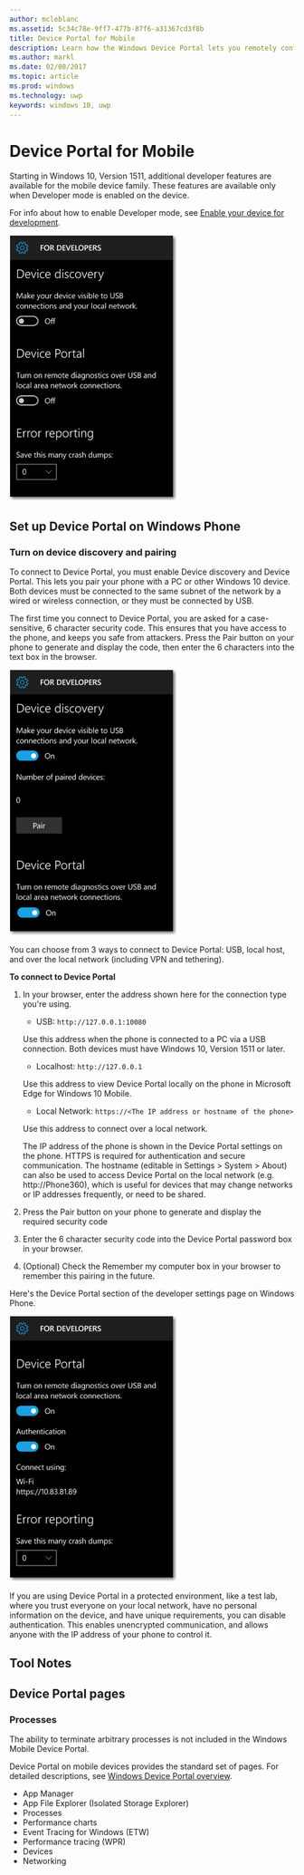 ```yaml
---
author: mcleblanc
ms.assetid: 5c34c78e-9ff7-477b-87f6-a31367cd3f8b
title: Device Portal for Mobile
description: Learn how the Windows Device Portal lets you remotely configure and manage your mobile device.
ms.author: markl
ms.date: 02/08/2017
ms.topic: article
ms.prod: windows
ms.technology: uwp
keywords: windows 10, uwp
---
```

# Device Portal for Mobile

Starting in Windows 10, Version 1511, additional developer features are available for the mobile device family. These features are available only when Developer mode is enabled on the device.

For info about how to enable Developer mode, see [Enable your device for development](../get-started/enable-your-device-for-development.md).

![Device Portal settings](images/device-portal/mob-dev-mode-options.png)

## Set up Device Portal on Windows Phone

### Turn on device discovery and pairing

To connect to Device Portal, you must enable Device discovery and Device Portal. This lets you pair your phone with a PC or other Windows 10 device. Both devices must be connected to the same subnet of the network by a wired or wireless connection, or they must be connected by USB.

The first time you connect to Device Portal, you are asked for a case-sensitive, 6 character security code. This ensures that you have access to the phone, and keeps you safe from attackers. Press the Pair button on your phone to generate and display the code, then enter the 6 characters into the text box in the browser.

![Developer mode device discovery settings](images/device-portal/mob-dev-mode-pairing.png)

You can choose from 3 ways to connect to Device Portal: USB, local host, and over the local network (including VPN and tethering).

**To connect to Device Portal**

1. In your browser, enter the address shown here for the connection type you're using.

    - USB: `http://127.0.0.1:10080`

    Use this address when the phone is connected to a PC via a USB connection. Both devices must have Windows 10, Version 1511 or later.
    
    - Localhost: `http://127.0.0.1`

    Use this address to view Device Portal locally on the phone in Microsoft Edge for Windows 10 Mobile.
    
    - Local Network: `https://<The IP address or hostname of the phone>`

    Use this address to connect over a local network.

    The IP address of the phone is shown in the Device Portal settings on the phone. HTTPS is required for authentication and secure communication. The hostname (editable in Settings > System > About) can also be used to access Device Portal on the local network (e.g. http://Phone360), which is useful for devices that may change networks or IP addresses frequently, or need to be shared. 

2. Press the Pair button on your phone to generate and display the required security code

3. Enter the 6 character security code into the Device Portal password box in your browser.

4. (Optional) Check the Remember my computer box in your browser to remember this pairing in the future.

Here's the Device Portal section of the developer settings page on Windows Phone.

![Device Portal settings](images/device-portal/mob-dev-mode-portal.png)

If you are using Device Portal in a protected environment, like a test lab, where you trust everyone on your local network, have no personal information on the device, and have unique requirements, you can disable authentication. This enables unencrypted communication, and allows anyone with the IP address of your phone to control it.

## Tool Notes

## Device Portal pages
### Processes

The ability to terminate arbitrary processes is not included in the Windows Mobile Device Portal. 

Device Portal on mobile devices provides the standard set of pages. For detailed descriptions, see [Windows Device Portal overview](device-portal.md).

- App Manager
- App File Explorer (Isolated Storage Explorer)
- Processes
- Performance charts
- Event Tracing for Windows (ETW)
- Performance tracing (WPR) 
- Devices
- Networking